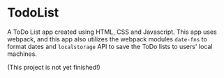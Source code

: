 # TodoList
A ToDo List app created using HTML, CSS and Javascript. This app uses webpack, and this app also utilizes the webpack modules `date-fns` to format dates and `localstorage` API to save the ToDo lists to users' local machines.

(This project is not yet finished!)